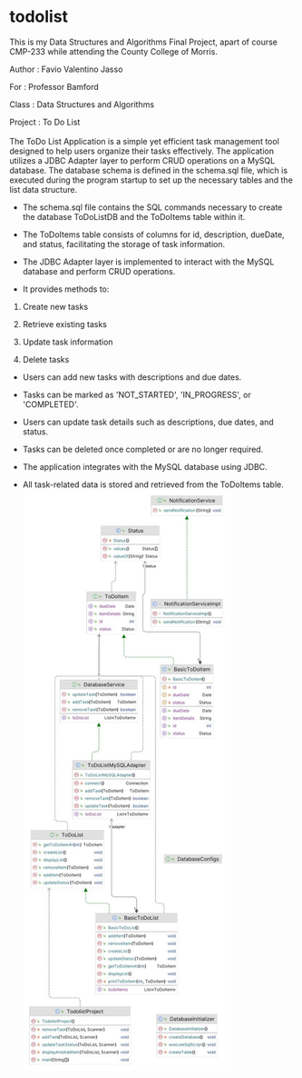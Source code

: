 # todolist
This is my Data Structures and Algorithms Final Project, apart of course CMP-233 while attending the County College of Morris. 

Author : Favio Valentino Jasso 

For : Professor Bamford 

Class : Data Structures and Algorithms 

Project : To Do List\
\
The ToDo List Application is a simple yet efficient task management tool designed to help users organize their tasks effectively. The application utilizes a JDBC Adapter layer to perform CRUD operations on a MySQL database. The database schema is defined in the schema.sql file, which is executed during the program startup to set up the necessary tables and the list data structure.

- The schema.sql file contains the SQL commands necessary to create the database ToDoListDB and the ToDoItems table within it.

- The ToDoItems table consists of columns for id, description, dueDate, and status, facilitating the storage of task information.

- The JDBC Adapter layer is implemented to interact with the MySQL database and perform CRUD operations.

- It provides methods to:

1. Create new tasks

2. Retrieve existing tasks

3. Update task information

4. Delete tasks

- Users can add new tasks with descriptions and due dates.

- Tasks can be marked as 'NOT\_STARTED', 'IN\_PROGRESS', or 'COMPLETED'.

- Users can update task details such as descriptions, due dates, and status.

- Tasks can be deleted once completed or are no longer required.

- The application integrates with the MySQL database using JDBC.

- All task-related data is stored and retrieved from the ToDoItems table.
![Preview](CMP233UML.jpg)
